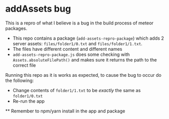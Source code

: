 # addAssets bug

This is a repro of what I believe is a bug in the build process of meteor packages.

* This repo contains a package (`add-assets-repro-package`) which adds 2 server assets: `files/folder1/0.txt` and `files/folder1/1.txt`.
* The files have different content and different names
* `add-assets-repro-package.js` does some checking with `Assets.absoluteFilePath()` and makes sure it returns the path to the correct file


Running this repo as it is works as expected, to cause the bug to occur do the following:
* Change contents of `folder1/1.txt` to be *exactly* the same as `folder1/0.txt`
* Re-run the app

** Remember to npm/yarn install in the app and package
